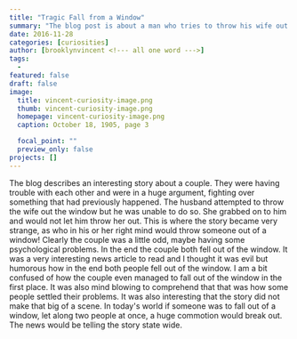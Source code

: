 ```yaml
---
title: "Tragic Fall from a Window"
summary: "The blog post is about a man who tries to throw his wife out of a window"
date: 2016-11-28
categories: [curiosities]
author: [brooklynvincent <!--- all one word --->]
tags:
  -
featured: false
draft: false
image:
  title: vincent-curiosity-image.png
  thumb: vincent-curiosity-image.png
  homepage: vincent-curiosity-image.png
  caption: October 18, 1905, page 3

  focal_point: ""
  preview_only: false
projects: []
---
```

The blog describes an interesting story about a couple. They were having trouble with each other and were in a huge argument, fighting over something that had previously happened. The husband attempted to throw the wife out the window but he was unable to do so. She grabbed on to him and would not let him throw her out. This is where the story became very strange, as who in his or her right mind would throw someone out of a window! Clearly the couple was a little odd, maybe having some psychological problems. In the end the couple both fell out of the window. It was a very interesting news article to read and I thought it was evil but humorous how in the end both people fell out of the window. I am a bit confused of how the couple even managed to fall out of the window in the first place. It was also mind blowing to comprehend that that was how some people settled their problems.  It was also interesting that the story did not make that big of a scene. In today's world if someone was to fall out of a window, let along two people at once, a huge commotion would break out. The news would be telling the story state wide.
